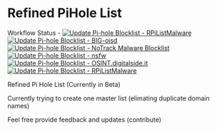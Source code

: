 # Refined PiHole List
Workflow Status - 
[![Update Pi-hole Blocklist - RPiListMalware](https://github.com/spydisec/RefinedPiHoleList/actions/workflows/adb2pihole_RPiListMalware.yml/badge.svg)](https://github.com/spydisec/RefinedPiHoleList/actions/workflows/adb2pihole_RPiListMalware.yml)
[![Update Pi-hole Blocklist - BIG-oisd](https://github.com/spydisec/RefinedPiHoleList/actions/workflows/adb2pihole_oisdbig.yml/badge.svg)](https://github.com/spydisec/RefinedPiHoleList/actions/workflows/adb2pihole_oisdbig.yml)
[![Update Pi-hole Blocklist - NoTrack Malware Blocklist](https://github.com/spydisec/RefinedPiHoleList/actions/workflows/master_notracklist-malware.yml/badge.svg)](https://github.com/spydisec/RefinedPiHoleList/actions/workflows/master_notracklist-malware.yml)
[![Update Pi-hole Blocklist - nsfw](https://github.com/spydisec/RefinedPiHoleList/actions/workflows/adb2pihole_nsfw.yml/badge.svg)](https://github.com/spydisec/RefinedPiHoleList/actions/workflows/adb2pihole_nsfw.yml)
[![Update Pi-hole Blocklist - OSINT.digitalside.it](https://github.com/spydisec/RefinedPiHoleList/actions/workflows/master_osintlist.yml/badge.svg)](https://github.com/spydisec/RefinedPiHoleList/actions/workflows/master_osintlist.yml)
[![Update Pi-hole Blocklist - RPiListMalware](https://github.com/spydisec/RefinedPiHoleList/actions/workflows/adb2pihole_RPiListMalware.yml/badge.svg)](https://github.com/spydisec/RefinedPiHoleList/actions/workflows/adb2pihole_RPiListMalware.yml)

Refined Pi Hole List (Currently in Beta)

Currently trying to create one master list (elimating duplicate domain names)

Feel free provide feedback and updates (contribute)
